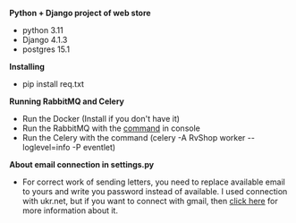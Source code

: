 **Python + Django project of web store**

- python 3.11
- Django 4.1.3
- postgres 15.1

**Installing**

- pip install req.txt

**Running RabbitMQ and Celery**

- Run the Docker (Install if you don't have it)
- Run the RabbitMQ with the
<a href="https://www.rabbitmq.com/download.html">command</a> in console
- Run the Celery with the command (celery -A RvShop worker --loglevel=info -P eventlet)

**About email connection in settings.py**

- For correct work of sending letters, you need to replace 
available email to yours and write you password instead of
available. I used connection with ukr.net, but if you want to
connect with gmail, then <a href="https://support.google.com/mail/answer/7126229?hl=ru">click here</a> 
for more information about it.

